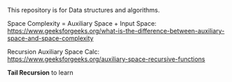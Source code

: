 This repository is for Data structures and algorithms.

Space Complexity = Auxiliary Space + Input Space:\
https://www.geeksforgeeks.org/what-is-the-difference-between-auxiliary-space-and-space-complexity

Recursion Auxiliary Space Calc:\
https://www.geeksforgeeks.org/auxiliary-space-recursive-functions

__Tail Recursion__ to learn
